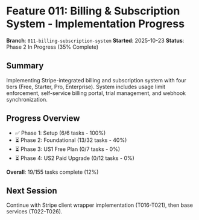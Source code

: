 # Feature 011: Billing & Subscription System - Implementation Progress

**Branch**: `011-billing-subscription-system`
**Started**: 2025-10-23
**Status**: Phase 2 In Progress (35% Complete)

## Summary

Implementing Stripe-integrated billing and subscription system with four tiers (Free, Starter, Pro, Enterprise). System includes usage limit enforcement, self-service billing portal, trial management, and webhook synchronization.

## Progress Overview

- ✅ Phase 1: Setup (6/6 tasks - 100%)  
- ⏳ Phase 2: Foundational (13/32 tasks - 40%)
- ⏳ Phase 3: US1 Free Plan (0/7 tasks - 0%)
- ⏳ Phase 4: US2 Paid Upgrade (0/12 tasks - 0%)

**Overall**: 19/155 tasks complete (12%)

## Next Session

Continue with Stripe client wrapper implementation (T016-T021), then base services (T022-T026).
